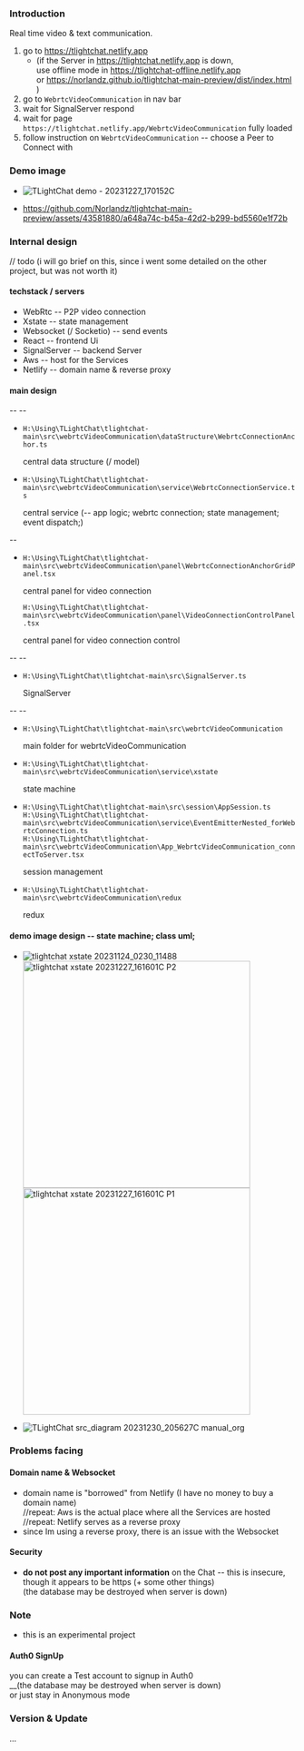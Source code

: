 ### Introduction

Real time video & text communication.

1. go to https://tlightchat.netlify.app
   - (if the Server in https://tlightchat.netlify.app is down, \
      use offline mode in https://tlightchat-offline.netlify.app \
      or https://norlandz.github.io/tlightchat-main-preview/dist/index.html )
2. go to `WebrtcVideoCommunication` in nav bar
3. wait for SignalServer respond
4. wait for page `https://tlightchat.netlify.app/WebrtcVideoCommunication` fully loaded
5. follow instruction on `WebrtcVideoCommunication` -- choose a Peer to Connect with

### Demo image

- ![TLightChat demo - 20231227_170152C ](https://github.com/Norlandz/tlightchat-main-preview/assets/43581880/211d2e8c-2ad6-470d-81a0-1e5492099bad)

- https://github.com/Norlandz/tlightchat-main-preview/assets/43581880/a648a74c-b45a-42d2-b299-bd5560e1f72b


### Internal design

// todo (i will go brief on this, since i went some detailed on the other project, but was not worth it)

#### techstack / servers

- WebRtc -- P2P video connection
- Xstate -- state management
- Websocket (/ Socketio) -- send events
- React -- frontend Ui
- SignalServer -- backend Server
- Aws -- host for the Services
- Netlify -- domain name & reverse proxy

#### main design

\-- \--

- `H:\Using\TLightChat\tlightchat-main\src\webrtcVideoCommunication\dataStructure\WebrtcConnectionAnchor.ts`

  central data structure (/ model)

- `H:\Using\TLightChat\tlightchat-main\src\webrtcVideoCommunication\service\WebrtcConnectionService.ts`

  central service (-- app logic; webrtc connection; state management; event dispatch;)

\--

- `H:\Using\TLightChat\tlightchat-main\src\webrtcVideoCommunication\panel\WebrtcConnectionAnchorGridPanel.tsx`

  central panel for video connection 

  `H:\Using\TLightChat\tlightchat-main\src\webrtcVideoCommunication\panel\VideoConnectionControlPanel.tsx`

  central panel for video connection control

\-- \--

- `H:\Using\TLightChat\tlightchat-main\src\SignalServer.ts`

  SignalServer

\-- \--

- `H:\Using\TLightChat\tlightchat-main\src\webrtcVideoCommunication`

  main folder for webrtcVideoCommunication

- `H:\Using\TLightChat\tlightchat-main\src\webrtcVideoCommunication\service\xstate`

  state machine 

- `H:\Using\TLightChat\tlightchat-main\src\session\AppSession.ts` \
  `H:\Using\TLightChat\tlightchat-main\src\webrtcVideoCommunication\service\EventEmitterNested_forWebrtcConnection.ts` \
  `H:\Using\TLightChat\tlightchat-main\src\webrtcVideoCommunication\App_WebrtcVideoCommunication_connectToServer.tsx`

  session management

- `H:\Using\TLightChat\tlightchat-main\src\webrtcVideoCommunication\redux`

  redux

#### demo image design -- state machine; class uml;

- ![tlightchat xstate 20231124_0230_11488](https://github.com/Norlandz/tlightchat-main-preview/assets/43581880/1cef95c9-1af3-420b-80ac-4410a7473b5f)
  <img src="https://github.com/Norlandz/tlightchat-main-preview/assets/43581880/3eed77d7-8525-432a-8387-7870e68cbcc8" alt="tlightchat xstate 20231227_161601C P2" style="width: 400px;">
  <img src="https://github.com/Norlandz/tlightchat-main-preview/assets/43581880/a4c9ff49-523f-4162-baff-d6c5ea8662af" alt="tlightchat xstate 20231227_161601C P1" style="width: 400px;">

- ![TLightChat src_diagram 20231230_205627C manual_org](https://github.com/Norlandz/tlightchat-main-preview/assets/43581880/0d6c8da6-a29d-4dff-8cf8-e428121edaad)


### Problems facing

#### Domain name & Websocket 

- domain name is "borrowed" from Netlify (I have no money to buy a domain name) \
  //repeat: Aws is the actual place where all the Services are hosted \
  //repeat: Netlify serves as a reverse proxy
- since Im using a reverse proxy, there is an issue with the Websocket 

#### Security 

- **do not post any important information** on the Chat -- this is insecure, though it appears to be https (+ some other things) \
  (the database may be destroyed when server is down)

### Note

- this is an experimental project

#### Auth0 SignUp
you can create a Test account to signup in Auth0 \
__(the database may be destroyed when server is down) \
or just stay in Anonymous mode 


### Version & Update
...
